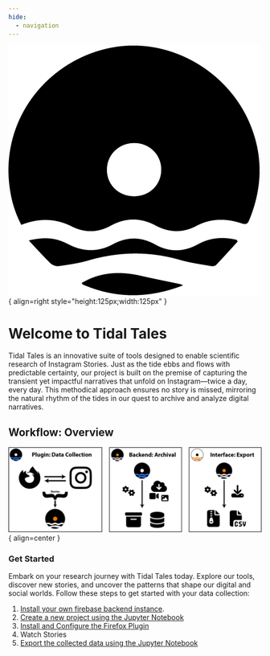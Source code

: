 ```yaml
---
hide:
  - navigation
---
```


![Image title](assets/logo.png){ align=right style="height:125px;width:125px" }

# Welcome to Tidal Tales
Tidal Tales is an innovative suite of tools designed to enable scientific research of Instagram Stories. Just as the tide ebbs and flows with predictable certainty, our project is built on the premise of capturing the transient yet impactful narratives that unfold on Instagram—twice a day, every day. This methodical approach ensures no story is missed, mirroring the natural rhythm of the tides in our quest to archive and analyze digital narratives.

## Workflow: Overview
![](assets/tidal-tales-web.png){ align=center  }



### Get Started

Embark on your research journey with Tidal Tales today. Explore our tools, discover new stories, and uncover the patterns that shape our digital and social worlds. Follow these steps to get started with your data collection: 

1. [Install your own firebase backend instance](getting-started/backend.md). 
2. [Create a new project using the Jupyter Notebook](getting-started/jupyter-interface.md)
3. [Install and Configure the Firefox Plugin](getting-started/plugin.md)
4. Watch Stories
5. [Export the collected data using the Jupyter Notebook](getting-started/jupyter-interface.md)

